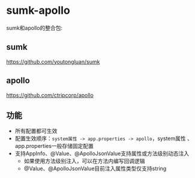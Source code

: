 # sumk-apollo
sumk和apollo的整合包:

## sumk
https://github.com/youtongluan/sumk

## apollo
https://github.com/ctripcorp/apollo

## 功能
- 所有配置都可生效
- 配置生效顺序：`system属性 -> app.properties -> apollo`，system属性 、app.properties一般存储固定配置
- 支持AppInfo、@Value、@ApolloJsonValue支持属性或方法级别动态注入
    - 如果使用方法级别注入，可以在方法内编写回调逻辑
    - @Value、@ApolloJsonValue目前注入属性类型仅支持string



